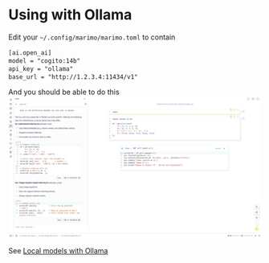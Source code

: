 # Using with Ollama

Edit your `~/.config/marimo/marimo.toml` to contain

```
[ai.open_ai]
model = "cogito:14b"
api_key = "ollama"
base_url = "http://1.2.3.4:11434/v1"
```

And you should be able to do this ![Marimo Ollama](marimo-ollama.png)

See [Local models with Ollama](https://docs.marimo.io/guides/editor_features/ai_completion/#using-ollama)
